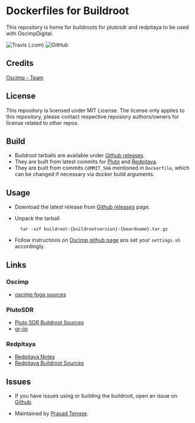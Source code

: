 # Dockerfiles for Buildroot

This repository is home for buildroots for plutosdr and redpitaya to be used with OscimpDigital.

![Travis (.com)](https://img.shields.io/travis/com/imtek-emp/oscimp-docker.svg)
![GitHub](https://img.shields.io/github/license/imtek-emp/oscimp-docker.svg)

## Credits

[Oscimp - Team](http://oscillator-imp.com/dokuwiki/doku.php)

## License

This repository is licensed under MIT License.
The license only applies to this repository, please contact respective reposiory authors/owners for
license related to other repos.

## Build

- Buildroot tarballs are available under [Github releases](https://github.com/imtek-emp/oscimp-docker/releases).
- They are built from latest commits for [Pluto](https://github.com/oscimp/PlutoSDR)
and [Redpitaya](https://github.com/trabucayre/redpitaya).
- They are built from commits `COMMIT_SHA` mentioned in `Dockerfile`, which can be changed
if necessary via docker build arguments.

## Usage

- Download the latest release from [Github releases](https://github.com/imtek-emp/oscimp-docker/releases) page.
- Unpack the tarball

  ```console
    tar -xzf buildroot-{buildrootversion}-{boardname}.tar.gz
  ```

- Follow instructions on [Oscimp github page](https://github.com/oscimp/oscimpDigital) ans set your `settings.sh`
accordingly.

## Links

### Oscimp

- [oscimp fpga sources](https://github.com/oscimp/fpga_ip)

### PlutoSDR

- [Pluto SDR Buildroot Sources](https://github.com/oscimp/PlutoSDR)
- [gr-iio](https://github.com/analogdevicesinc/gr-iio)

### Redpitaya

- [Redpitaya Notes](https://pavel-demin.github.io/red-pitaya-notes/)
- [Redpitaya Buildroot Sources](https://github.com/trabucayre/redpitaya)

## Issues

- If you have issues using or building the buildroot, open an issue on [Github](https://github.com/imtek-emp/oscimp-docker/issues).

- Maintained by [Prasad Tengse](https://github.com/tprasadtp).
